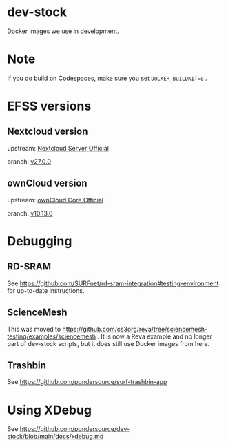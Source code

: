 # dev-stock
Docker images we use in development.

# Note
If you do build on Codespaces, make sure you set `DOCKER_BUILDKIT=0` .

# EFSS versions
## Nextcloud version

upstream: [Nextcloud Server Official](https://github.com/nextcloud/server)

branch: [v27.0.0](https://github.com/nextcloud/server/releases/tag/v27.0.0)

## ownCloud version

upstream: [ownCloud Core Official](https://github.com/owncloud/core)

branch: [v10.13.0](https://github.com/owncloud/core/releases/tag/v10.13.0)

# Debugging
## RD-SRAM
See https://github.com/SURFnet/rd-sram-integration#testing-environment for up-to-date instructions.

## ScienceMesh
This was moved to https://github.com/cs3org/reva/tree/sciencemesh-testing/examples/sciencemesh .
It is now a Reva example and no longer part of dev-stock scripts, but it does still use Docker images from here.

## Trashbin
See https://github.com/pondersource/surf-trashbin-app

# Using XDebug
See https://github.com/pondersource/dev-stock/blob/main/docs/xdebug.md
